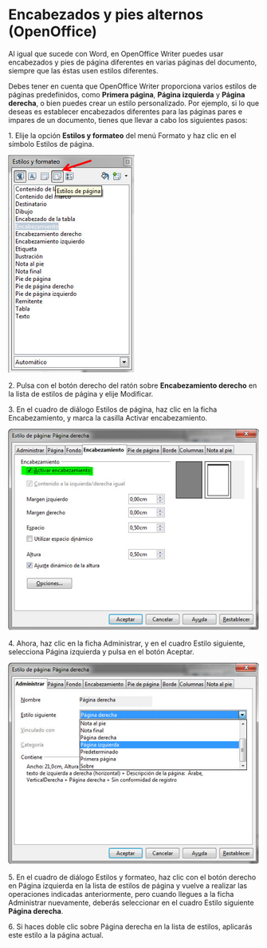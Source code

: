 # Encabezados y pies alternos (OpenOffice)

Al igual que sucede con Word, en OpenOffice Writer puedes usar encabezados y pies de página diferentes en varias páginas del documento, siempre que las éstas usen estilos diferentes.

Debes tener en cuenta que OpenOffice Writer proporciona varios estilos de páginas predefinidos, como **Primera página**, **Página izquierda** y **Página derecha**, o bien puedes crear un estilo personalizado. Por ejemplo, si lo que deseas es establecer encabezados diferentes para las páginas pares e impares de un documento, tienes que llevar a cabo los siguientes pasos:

1\. Elije la opción **Estilos y formateo** del menú Formato y haz clic en el símbolo Estilos de página.

![Fig. 1.27. Insercción del encabezado en Write I. Captura propia.](img/1Imagen_20-1.jpg)
  
2\. Pulsa con el botón derecho del ratón sobre **Encabezamiento derecho** en la lista de estilos de página y elije Modificar.
  
3\. En el cuadro de diálogo Estilos de página, haz clic en la ficha Encabezamiento, y marca la casilla Activar encabezamiento.

![Fig. 1.28. Insercción del encabezado en Write II. Captura propia.](img/1Imagen_20-2.jpg)

4\. Ahora, haz clic en la ficha Administrar, y en el cuadro Estilo siguiente, selecciona Página izquierda y pulsa en el botón Aceptar.

![Fig. 1.29. Insercción del encabezado en Write III. Captura propia](img/1Imagen_20-3.jpg)
  
5\. En el cuadro de diálogo Estilos y formateo, haz clic con el botón derecho en Página izquierda en la lista de estilos de página y vuelve a realizar las operaciones indicadas anteriormente, pero cuando llegues a la ficha Administrar nuevamente, deberás seleccionar en el cuadro Estilo siguiente **Página derecha**.

6\. Si haces doble clic sobre Página derecha en la lista de estilos, aplicarás este estilo a la página actual.
